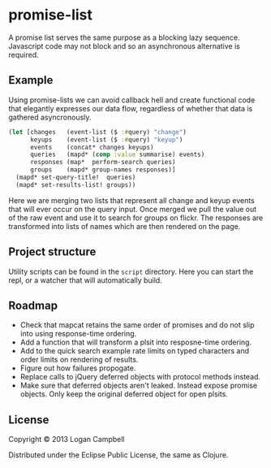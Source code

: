 # promise-list

A promise list serves the same purpose as a blocking lazy sequence. Javascript
code may not block and so an asynchronous alternative is required.

## Example

Using promise-lists we can avoid callback hell and create functional code that
elegantly expresses our data flow, regardless of whether that data is gathered
asyncronously.

```clojure
(let [changes   (event-list ($ :#query) "change")
      keyups    (event-list ($ :#query) "keyup")
      events    (concat* changes keyups)
      queries   (mapd* (comp :value summarise) events)
      responses (map*  perform-search queries)
      groups    (mapd* group-names responses)]
  (mapd* set-query-title!  queries)
  (mapd* set-results-list! groups))
```

Here we are merging two lists that represent all change and keyup events that
will ever occur on the query input. Once merged we pull the value out of the
raw event and use it to search for groups on flickr. The responses are
transformed into lists of names which are then rendered on the page.

## Project structure

Utility scripts can be found in the `script` directory. Here you can start the
repl, or a watcher that will automatically build.

## Roadmap

* Check that mapcat retains the same order of promises and do not slip into
  using response-time ordering.
* Add a function that will transform a plsit into resposne-time ordering.
* Add to the quick search example rate limits on typed characters and order
  limits on rendering of results.
* Figure out how failures propogate.
* Replace calls to jQuery deferred objects with protocol methods instead.
* Make sure that deferred objects aren't leaked. Instead expose promise
  objects. Only keep the original deferred object for open plsits.

## License

Copyright © 2013 Logan Campbell

Distributed under the Eclipse Public License, the same as Clojure.

